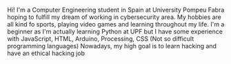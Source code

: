 Hi! I'm a Computer Engineering student in Spain at University Pompeu Fabra hoping to fulfill my dream of working in cybersecurity area. My hobbies are all kind fo sports, playing video games and learning throughout my life.
I'm a beginner as I'm actually learning Python at UPF but I have some experience with JavaScript, HTML, Arduino, Processing, CSS (Not so difficult programming languages)
Nowadays, my high goal is to learn hacking and have an ethical hacking job
